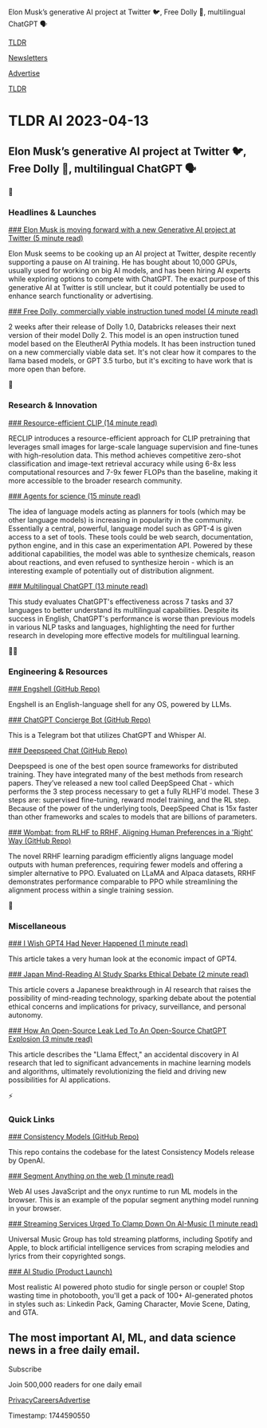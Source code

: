 Elon Musk’s generative AI project at Twitter 🐦, Free Dolly 🐑, multilingual ChatGPT 🗣️

[TLDR](/)

[Newsletters](/newsletters)

[Advertise](https://advertise.tldr.tech/)

[TLDR](/)

# TLDR AI 2023-04-13

## Elon Musk’s generative AI project at Twitter 🐦, Free Dolly 🐑, multilingual ChatGPT 🗣️

🚀

### Headlines & Launches

[### Elon Musk is moving forward with a new Generative AI project at Twitter (5 minute read)](https://archive.ph/tA46W#selection-1861.0-1877.214?utm_source=tldrai)

Elon Musk seems to be cooking up an AI project at Twitter, despite recently supporting a pause on AI training. He has bought about 10,000 GPUs, usually used for working on big AI models, and has been hiring AI experts while exploring options to compete with ChatGPT. The exact purpose of this generative AI at Twitter is still unclear, but it could potentially be used to enhance search functionality or advertising.

[### Free Dolly, commercially viable instruction tuned model (4 minute read)](https://www.databricks.com/blog/2023/04/12/dolly-first-open-commercially-viable-instruction-tuned-llm?utm_source=tldrai)

2 weeks after their release of Dolly 1.0, Databricks releases their next version of their model Dolly 2. This model is an open instruction tuned model based on the EleutherAI Pythia models. It has been instruction tuned on a new commercially viable data set. It's not clear how it compares to the llama based models, or GPT 3.5 turbo, but it's exciting to have work that is more open than before.

🧠

### Research & Innovation

[### Resource-efficient CLIP (14 minute read)](https://arxiv.org/abs/2304.06028?utm_source=tldrai)

RECLIP introduces a resource-efficient approach for CLIP pretraining that leverages small images for large-scale language supervision and fine-tunes with high-resolution data. This method achieves competitive zero-shot classification and image-text retrieval accuracy while using 6-8x less computational resources and 7-9x fewer FLOPs than the baseline, making it more accessible to the broader research community.

[### Agents for science (15 minute read)](https://arxiv.org/abs/2304.05332?utm_source=tldrai)

The idea of language models acting as planners for tools (which may be other language models) is increasing in popularity in the community. Essentially a central, powerful, language model such as GPT-4 is given access to a set of tools. These tools could be web search, documentation, python engine, and in this case an experimentation API. Powered by these additional capabilities, the model was able to synthesize chemicals, reason about reactions, and even refused to synthesize heroin - which is an interesting example of potentially out of distribution alignment.

[### Multilingual ChatGPT (13 minute read)](https://arxiv.org/abs/2304.05613?utm_source=tldrai)

This study evaluates ChatGPT's effectiveness across 7 tasks and 37 languages to better understand its multilingual capabilities. Despite its success in English, ChatGPT's performance is worse than previous models in various NLP tasks and languages, highlighting the need for further research in developing more effective models for multilingual learning.

👨‍💻

### Engineering & Resources

[### Engshell (GitHub Repo)](https://github.com/emcf/engshell?utm_source=tldrai)

Engshell is an English-language shell for any OS, powered by LLMs.

[### ChatGPT Concierge Bot (GitHub Repo)](https://github.com/RafalWilinski/telegram-chatgpt-concierge-bot?utm_source=tldrai)

This is a Telegram bot that utilizes ChatGPT and Whisper AI.

[### Deepspeed Chat (GitHub Repo)](https://github.com/microsoft/DeepSpeedExamples/tree/master/applications/DeepSpeed-Chat?utm_source=tldrai)

Deepspeed is one of the best open source frameworks for distributed training. They have integrated many of the best methods from research papers. They’ve released a new tool called DeepSpeed Chat - which performs the 3 step process necessary to get a fully RLHF’d model. These 3 steps are: supervised fine-tuning, reward model training, and the RL step. Because of the power of the underlying tools, DeepSpeed Chat is 15x faster than other frameworks and scales to models that are billions of parameters.

[### Wombat: from RLHF to RRHF, Aligning Human Preferences in a 'Right' Way (GitHub Repo)](https://github.com/GanjinZero/RRHF?utm_source=tldrai)

The novel RRHF learning paradigm efficiently aligns language model outputs with human preferences, requiring fewer models and offering a simpler alternative to PPO. Evaluated on LLaMA and Alpaca datasets, RRHF demonstrates performance comparable to PPO while streamlining the alignment process within a single training session.

🎁

### Miscellaneous

[### I Wish GPT4 Had Never Happened (1 minute read)](https://chaudhry.notion.site/I-wish-GPT4-had-never-happened-9f0cbf2848a44ec9911c07fb34ff5de3?utm_source=tldrai)

This article takes a very human look at the economic impact of GPT4.

[### Japan Mind-Reading AI Study Sparks Ethical Debate (2 minute read)](https://www.aljazeera.com/economy/2023/4/7/could-ai-read-minds-somedayjapanese-breakthrough-sparks-debate?utm_source=tldrai)

This article covers a Japanese breakthrough in AI research that raises the possibility of mind-reading technology, sparking debate about the potential ethical concerns and implications for privacy, surveillance, and personal autonomy.

[### How An Open-Source Leak Led To An Open-Source ChatGPT Explosion (3 minute read)](https://thesequence.substack.com/p/the-llama-effect-how-an-accidental?utm_source=tldrai)

This article describes the "Llama Effect," an accidental discovery in AI research that led to significant advancements in machine learning models and algorithms, ultimately revolutionizing the field and driving new possibilities for AI applications.

⚡️

### Quick Links

[### Consistency Models (GitHub Repo)](https://github.com/openai/consistency_models?utm_source=tldrai)

This repo contains the codebase for the latest Consistency Models release by OpenAI.

[### Segment Anything on the web (1 minute read)](https://web-ai-demo.vercel.app/demos/segment-anything?utm_source=tldrai)

Web AI uses JavaScript and the onyx runtime to run ML models in the browser. This is an example of the popular segment anything model running in your browser.

[### Streaming Services Urged To Clamp Down On AI-Music (1 minute read)](https://archive.ph/c0Ilq?utm_source=tldrai)

Universal Music Group has told streaming platforms, including Spotify and Apple, to block artificial intelligence services from scraping melodies and lyrics from their copyrighted songs.

[### AI Studio (Product Launch)](https://www.producthunt.com/posts/ai-studio?utm_source=tldrai)

Most realistic AI powered photo studio for single person or couple! Stop wasting time in photobooth, you'll get a pack of 100+ AI-generated photos in styles such as: Linkedin Pack, Gaming Character, Movie Scene, Dating, and GTA.

## The most important AI, ML, and data science news in a free daily email.

Subscribe

Join 500,000 readers for one daily email

[Privacy](/privacy)[Careers](https://jobs.ashbyhq.com/tldr.tech)[Advertise](/ai/advertise)

Timestamp: 1744590550